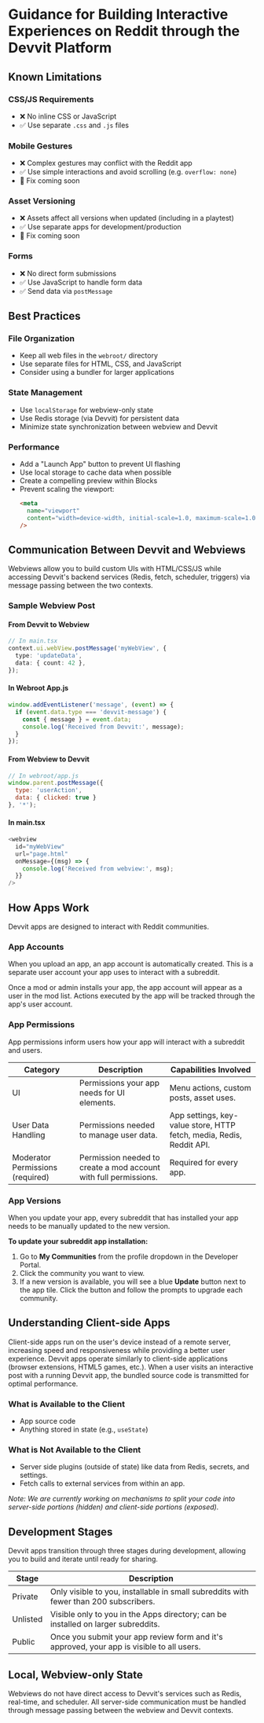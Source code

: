 # Guidance for Building Interactive Experiences on Reddit through the Devvit Platform

## Known Limitations

### CSS/JS Requirements
- ❌ No inline CSS or JavaScript
- ✅ Use separate `.css` and `.js` files

### Mobile Gestures
- ❌ Complex gestures may conflict with the Reddit app
- ✅ Use simple interactions and avoid scrolling (e.g. `overflow: none`)
- 🔄 Fix coming soon

### Asset Versioning
- ❌ Assets affect all versions when updated (including in a playtest)
- ✅ Use separate apps for development/production
- 🔄 Fix coming soon

### Forms
- ❌ No direct form submissions
- ✅ Use JavaScript to handle form data
- ✅ Send data via `postMessage`

## Best Practices

### File Organization
- Keep all web files in the `webroot/` directory
- Use separate files for HTML, CSS, and JavaScript
- Consider using a bundler for larger applications

### State Management
- Use `localStorage` for webview-only state
- Use Redis storage (via Devvit) for persistent data
- Minimize state synchronization between webview and Devvit

### Performance
- Add a "Launch App" button to prevent UI flashing
- Use local storage to cache data when possible
- Create a compelling preview within Blocks
- Prevent scaling the viewport:
  ```html
  <meta
    name="viewport"
    content="width=device-width, initial-scale=1.0, maximum-scale=1.0, user-scalable=no"
  />
  ```

## Communication Between Devvit and Webviews

Webviews allow you to build custom UIs with HTML/CSS/JS while accessing Devvit's backend services (Redis, fetch, scheduler, triggers) via message passing between the two contexts.

### Sample Webview Post

#### From Devvit to Webview
```typescript
// In main.tsx
context.ui.webView.postMessage('myWebView', {
  type: 'updateData',
  data: { count: 42 },
});
```

#### In Webroot App.js
```javascript
window.addEventListener('message', (event) => {
  if (event.data.type === 'devvit-message') {
    const { message } = event.data;
    console.log('Received from Devvit:', message);
  }
});
```

#### From Webview to Devvit
```javascript
// In webroot/app.js
window.parent.postMessage({
  type: 'userAction',
  data: { clicked: true }
}, '*');
```

#### In main.tsx
```typescript
<webview
  id="myWebView"
  url="page.html"
  onMessage={(msg) => {
    console.log('Received from webview:', msg);
  }}
/>
```

## How Apps Work

Devvit apps are designed to interact with Reddit communities.

### App Accounts
When you upload an app, an app account is automatically created. This is a separate user account your app uses to interact with a subreddit.

Once a mod or admin installs your app, the app account will appear as a user in the mod list. Actions executed by the app will be tracked through the app's user account.

### App Permissions
App permissions inform users how your app will interact with a subreddit and users.

| **Category** | **Description** | **Capabilities Involved** |
|--------------|-----------------|---------------------------|
| UI | Permissions your app needs for UI elements. | Menu actions, custom posts, asset uses. |
| User Data Handling | Permissions needed to manage user data. | App settings, key-value store, HTTP fetch, media, Redis, Reddit API. |
| Moderator Permissions (required) | Permission needed to create a mod account with full permissions. | Required for every app. |

### App Versions
When you update your app, every subreddit that has installed your app needs to be manually updated to the new version.

**To update your subreddit app installation:**
1. Go to **My Communities** from the profile dropdown in the Developer Portal.
2. Click the community you want to view.
3. If a new version is available, you will see a blue **Update** button next to the app tile. Click the button and follow the prompts to upgrade each community.

## Understanding Client-side Apps

Client-side apps run on the user's device instead of a remote server, increasing speed and responsiveness while providing a better user experience. Devvit apps operate similarly to client-side applications (browser extensions, HTML5 games, etc.). When a user visits an interactive post with a running Devvit app, the bundled source code is transmitted for optimal performance.

### What is Available to the Client
- App source code
- Anything stored in state (e.g., `useState`)

### What is Not Available to the Client
- Server side plugins (outside of state) like data from Redis, secrets, and settings.
- Fetch calls to external services from within an app.

*Note: We are currently working on mechanisms to split your code into server-side portions (hidden) and client-side portions (exposed).*

## Development Stages

Devvit apps transition through three stages during development, allowing you to build and iterate until ready for sharing.

| **Stage** | **Description** |
|-----------|-----------------|
| Private | Only visible to you, installable in small subreddits with fewer than 200 subscribers. |
| Unlisted | Visible only to you in the Apps directory; can be installed on larger subreddits. |
| Public | Once you submit your app review form and it's approved, your app is visible to all users. |

## Local, Webview-only State

Webviews do not have direct access to Devvit's services such as Redis, real-time, and scheduler. All server-side communication must be handled through message passing between the webview and Devvit contexts.
